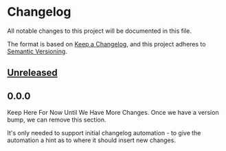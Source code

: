 # Changelog

All notable changes to this project will be documented in this file.

The format is based on [Keep a Changelog](https://keepachangelog.com/en/1.1.0/),
and this project adheres to [Semantic Versioning](https://semver.org/spec/v2.0.0.html).

## [Unreleased]

## 0.0.0

Keep Here For Now Until We Have More Changes.  Once we have a version bump,
we can remove this section.

It's only needed to support initial changelog automation - to give the automation
a hint as to where it should insert new changes.

[unreleased]: https://github.com/rickhaffey/gorgeous-stew/compare/v0.0.0...HEAD
